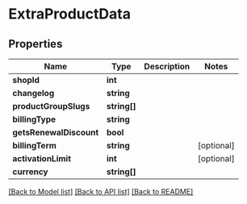 # ExtraProductData

## Properties
Name | Type | Description | Notes
------------ | ------------- | ------------- | -------------
**shopId** | **int** |  | 
**changelog** | **string** |  | 
**productGroupSlugs** | **string[]** |  | 
**billingType** | **string** |  | 
**getsRenewalDiscount** | **bool** |  | 
**billingTerm** | **string** |  | [optional] 
**activationLimit** | **int** |  | [optional] 
**currency** | **string[]** |  | 

[[Back to Model list]](../../README.md#documentation-for-models) [[Back to API list]](../../README.md#documentation-for-api-endpoints) [[Back to README]](../../README.md)

